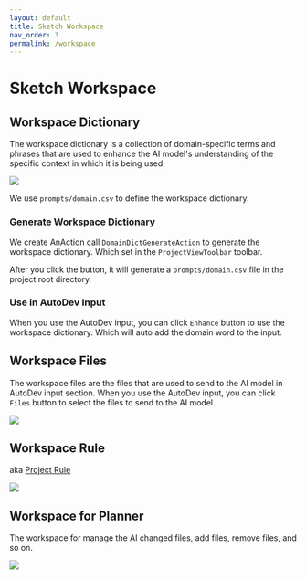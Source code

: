 ```yaml
---
layout: default
title: Sketch Workspace
nav_order: 3
permalink: /workspace
---
```


# Sketch Workspace

## Workspace Dictionary 

The workspace dictionary is a collection of domain-specific terms and phrases that are used to enhance the AI model's
understanding of the specific context in which it is being used. 

![](https://unitmesh.cc/auto-dev/workspace-enhance.png)

We use `prompts/domain.csv` to define the workspace dictionary.

### Generate Workspace Dictionary

We create AnAction call `DomainDictGenerateAction` to generate the workspace dictionary. Which set in the `ProjectViewToolbar`
toolbar.

After you click the button, it will generate a `prompts/domain.csv` file in the project root directory. 

### Use in AutoDev Input

When you use the AutoDev input, you can click `Enhance` button to use the workspace dictionary. Which will auto add the
domain word to the input.

## Workspace Files

The workspace files are the files that are used to send to the AI model in AutoDev input section. When you use the AutoDev input,
you can click `Files` button to select the files to send to the AI model.

![](https://unitmesh.cc/auto-dev/workspace-files.png)

## Workspace Rule

aka [Project Rule](/composer/project-rule)

![](https://unitmesh.cc/auto-dev/workspace-rule.png)

## Workspace for Planner

The workspace for manage the AI changed files, add files, remove files, and so on.

![](https://unitmesh.cc/auto-dev/workspace-changes.png)
